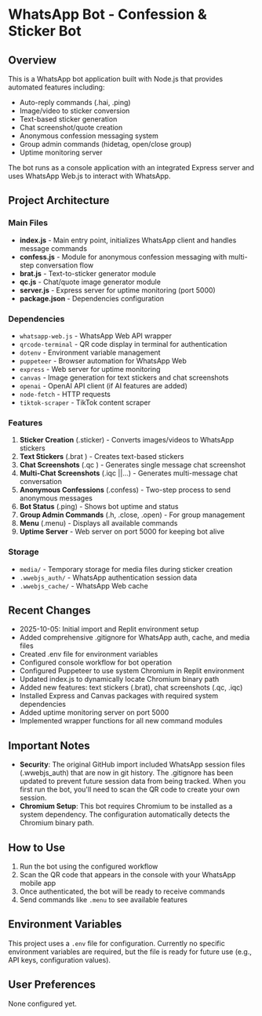# WhatsApp Bot - Confession & Sticker Bot

## Overview
This is a WhatsApp bot application built with Node.js that provides automated features including:
- Auto-reply commands (.hai, .ping)
- Image/video to sticker conversion
- Text-based sticker generation
- Chat screenshot/quote creation
- Anonymous confession messaging system
- Group admin commands (hidetag, open/close group)
- Uptime monitoring server

The bot runs as a console application with an integrated Express server and uses WhatsApp Web.js to interact with WhatsApp.

## Project Architecture

### Main Files
- **index.js** - Main entry point, initializes WhatsApp client and handles message commands
- **confess.js** - Module for anonymous confession messaging with multi-step conversation flow
- **brat.js** - Text-to-sticker generator module
- **qc.js** - Chat/quote image generator module
- **server.js** - Express server for uptime monitoring (port 5000)
- **package.json** - Dependencies configuration

### Dependencies
- `whatsapp-web.js` - WhatsApp Web API wrapper
- `qrcode-terminal` - QR code display in terminal for authentication
- `dotenv` - Environment variable management
- `puppeteer` - Browser automation for WhatsApp Web
- `express` - Web server for uptime monitoring
- `canvas` - Image generation for text stickers and chat screenshots
- `openai` - OpenAI API client (if AI features are added)
- `node-fetch` - HTTP requests
- `tiktok-scraper` - TikTok content scraper

### Features
1. **Sticker Creation** (.sticker) - Converts images/videos to WhatsApp stickers
2. **Text Stickers** (.brat <text>) - Creates text-based stickers
3. **Chat Screenshots** (.qc <message>) - Generates single message chat screenshot
4. **Multi-Chat Screenshots** (.iqc <msg1>|<msg2>|...) - Generates multi-message chat conversation
5. **Anonymous Confessions** (.confess) - Two-step process to send anonymous messages
6. **Bot Status** (.ping) - Shows bot uptime and status
7. **Group Admin Commands** (.h, .close, .open) - For group management
8. **Menu** (.menu) - Displays all available commands
9. **Uptime Server** - Web server on port 5000 for keeping bot alive

### Storage
- `media/` - Temporary storage for media files during sticker creation
- `.wwebjs_auth/` - WhatsApp authentication session data
- `.wwebjs_cache/` - WhatsApp Web cache

## Recent Changes
- 2025-10-05: Initial import and Replit environment setup
- Added comprehensive .gitignore for WhatsApp auth, cache, and media files
- Created .env file for environment variables
- Configured console workflow for bot operation
- Configured Puppeteer to use system Chromium in Replit environment
- Updated index.js to dynamically locate Chromium binary path
- Added new features: text stickers (.brat), chat screenshots (.qc, .iqc)
- Installed Express and Canvas packages with required system dependencies
- Added uptime monitoring server on port 5000
- Implemented wrapper functions for all new command modules

## Important Notes
- **Security**: The original GitHub import included WhatsApp session files (.wwebjs_auth) that are now in git history. The .gitignore has been updated to prevent future session data from being tracked. When you first run the bot, you'll need to scan the QR code to create your own session.
- **Chromium Setup**: This bot requires Chromium to be installed as a system dependency. The configuration automatically detects the Chromium binary path.

## How to Use
1. Run the bot using the configured workflow
2. Scan the QR code that appears in the console with your WhatsApp mobile app
3. Once authenticated, the bot will be ready to receive commands
4. Send commands like `.menu` to see available features

## Environment Variables
This project uses a `.env` file for configuration. Currently no specific environment variables are required, but the file is ready for future use (e.g., API keys, configuration values).

## User Preferences
None configured yet.
